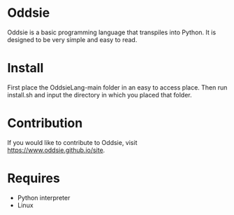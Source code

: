 # Oddsie
Oddsie is a basic programming language that transpiles into Python. It is designed to be very simple and easy to read.
# Install
First place the OddsieLang-main folder in an easy to access place. Then run install.sh and input the directory in which you placed that folder.
# Contribution
If you would like to contribute to Oddsie, visit https://www.oddsie.github.io/site.
# Requires
- Python interpreter
- Linux
